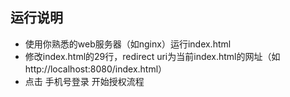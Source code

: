 ## 运行说明
* 使用你熟悉的web服务器（如nginx）运行index.html
* 修改index.html的29行，redirect uri为当前index.html的网址（如http://localhost:8080/index.html）
* 点击 手机号登录 开始授权流程
